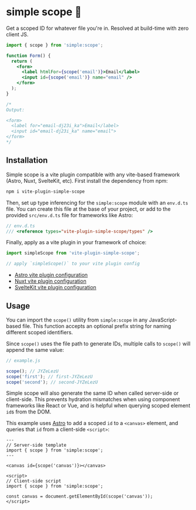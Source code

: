 # simple scope 🔎

Get a scoped ID for whatever file you're in. Resolved at build-time with zero client JS.

```jsx
import { scope } from 'simple:scope';

function Form() {
  return (
    <form>
      <label htmlFor={scope('email')}>Email</label>
      <input id={scope('email')} name="email" />
    </form>
  );
}

/*
Output:

<form>
  <label for="email-dj23i_ka">Email</label>
  <input id="email-dj23i_ka" name="email">
</form>
*/
```

## Installation

Simple scope is a vite plugin compatible with any vite-based framework (Astro, Nuxt, SvelteKit, etc). First install the dependency from npm:

```bash
npm i vite-plugin-simple-scope
```

Then, set up type inferencing for the `simple:scope` module with an `env.d.ts` file. You can create this file at the base of your project, or add to the provided `src/env.d.ts` file for frameworks like Astro:

```ts
// env.d.ts
/// <reference types="vite-plugin-simple-scope/types" />
```

Finally, apply as a vite plugin in your framework of choice:

```js
import simpleScope from 'vite-plugin-simple-scope';

// apply `simpleScope()` to your vite plugin config
```

- [Astro vite plugin configuration](https://docs.astro.build/en/recipes/add-yaml-support/)
- [Nuxt vite plugin configuration](https://nuxt.com/docs/getting-started/configuration#external-configuration-files)
- [SvelteKit vite plugin configuration](https://kit.svelte.dev/docs/project-structure#project-files-vite-config-js)

## Usage

You can import the `scope()` utility from `simple:scope` in any JavaScript-based file. This function accepts an optional prefix string for naming different scoped identifiers.

Since `scope()` uses the file path to generate IDs, multiple calls to `scope()` will append the same value:

```js
// example.js

scope(); // JYZeLezU
scope('first'); // first-JYZeLezU
scope('second'); // second-JYZeLezU
```

Simple scope will also generate the same ID when called server-side or client-side. This prevents hydration mismatches when using component frameworks like React or Vue, and is helpful when querying scoped element `id`s from the DOM.

This example uses [Astro](https://astro.build) to add a scoped `id` to a `<canvas>` element, and queries that `id` from a client-side `<script>`:

```astro
---
// Server-side template
import { scope } from 'simple:scope';
---

<canvas id={scope('canvas')}></canvas>

<script>
// Client-side script
import { scope } from 'simple:scope';

const canvas = document.getElementById(scope('canvas'));
</script>
```
